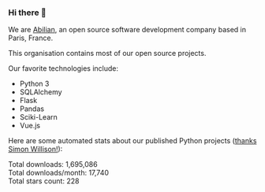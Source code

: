 ### Hi there 👋

We are [Abilian](https://abilian.com/), an open source software development company based in Paris, France.

This organisation contains most of our open source projects.

Our favorite technologies include:

- Python 3
- SQLAlchemy
- Flask
- Pandas
- Sciki-Learn
- Vue.js

Here are some automated stats about our published Python projects
([thanks Simon Willison!][sw-post]):

<!--marker-->
Total downloads: 1,695,086<br>
Total downloads/month: 17,740<br>
Total stars count: 228
<!--end-->

[sw-post]: https://simonwillison.net/2020/Jul/10/self-updating-profile-readme/